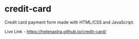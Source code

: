 # credit-card
Credit card payment form made with HTML/CSS and JavaScript.

Live Link -  https://helenastra.github.io/credit-card/
